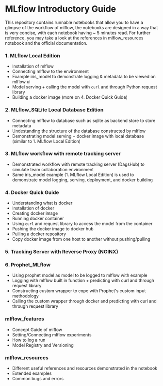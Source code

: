 # MLflow Introductory Guide

This repository contains runnable notebooks that allow you to have a glimpse of the workflow of mlflow, the notebooks are designed in a way that is very concise, with each notebook having ~ 5 minutes read. For further reference, you may take a look at the references in mlflow_resources notebook and the official documentation.


### **1. MLflow Local Edition**
- Installation of mlflow
- Connecting mlflow to the environment 
- Example iris_model to demonstrate logging & metadata to be viewed on mlflow ui
- Model serving + calling the model with `curl` and through Python request library
- Building a docker image (more on 4. Docker Quick Guide)

### **2. MLflow_SQLite Local Database Edition**
- Connecting mlflow to database such as sqlite as backend store to store metadata
- Undestanding the structure of the database constructed by mlflow
- Demonstrating model serving + docker image with local database (similar to 1. MLflow Local Edition)

### **3. MLflow workflow with remote tracking server**
- Demonstrated workflow with remote tracking server (DagsHub) to simulate team collaboration environment
- Same iris_model example (1. MLflow Local Edition) is used to demonstrate model logging, serving, deployment, and docker building

### **4. Docker Quick Guide**
- Understanding what is docker
- Installation of docker
- Creating docker image
- Running docker container
- Using `curl` and request library to access the model from the container
- Pushing the docker image to docker hub
- Pulling a docker repository
- Copy docker image from one host to another without pushing/pulling

### **5. Tracking Server with Reverse Proxy (NGINX)**

### **6. Prophet_MLflow**
- Using prophet model as model to be logged to mlflow with example
- Logging with mlflow built in function + predicting with curl and through request library
- Constructing custom wrapper to cope with Prophet's custom input methodology
- Calling the custom wrapper through docker and predicting with curl and through request library

### **mlflow_features**
- Concept Guide of mlflow
- Setting/Connecting mlflow experiments
- How to log a run
- Model Registry and Versioning

### **mlflow_resources**
- Different useful references and resources demonstrated in the notebook
- Extended examples
- Common bugs and errors 

